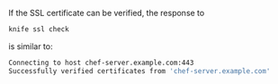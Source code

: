 If the SSL certificate can be verified, the response to

```bash
knife ssl check
```

is similar to:

```bash
Connecting to host chef-server.example.com:443
Successfully verified certificates from 'chef-server.example.com'
```

